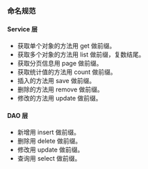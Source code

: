 ### 命名规范

#### Service 层

- 获取单个对象的方法用 get 做前缀。 
- 获取多个对象的方法用 list 做前缀，复数结尾。 
- 获取分页信息用 page 做前缀。
- 获取统计值的方法用 count 做前缀。
- 插入的方法用 save 做前缀。
- 删除的方法用 remove 做前缀。
- 修改的方法用 update 做前缀。

#### DAO 层

- 新增用 insert 做前缀。
- 删除用 delete 做前缀。
- 修改用 update 做前缀。
- 查询用 select 做前缀。

